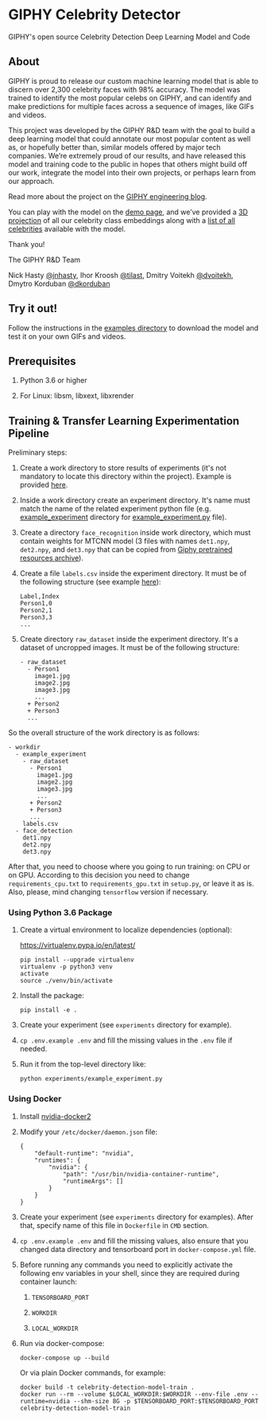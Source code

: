 # GIPHY Celebrity Detector

GIPHY's open source Celebrity Detection Deep Learning Model and Code

## About

GIPHY is proud to release our custom machine learning model that is able to discern over 2,300 celebrity faces with 98% accuracy. The model was trained to identify the most popular celebs on GIPHY, and can identify and make predictions for multiple faces across a sequence of images, like GIFs and videos.

This project was developed by the GIPHY R&D team with the goal to build a deep learning model that could annotate our most popular content as well as, or hopefully better than, similar models offered by major tech companies. We’re extremely proud of our results, and have released this model and training code to the public in hopes that others might build off our work, integrate the model into their own projects, or perhaps learn from our approach.

Read more about the project on the [GIPHY engineering blog](https://engineering.giphy.com/giphys-ai-can-identify-lil-yachty-can-yours).

You can play with the model on the [demo page](https://celebrity-detection.giphy.com/), and we’ve provided a [3D projection](https://celebrity-detection-projector.giphy.com/) of all our celebrity class embeddings along with a [list of all celebrities](https://github.com/Giphy/celeb-detection-oss/blob/master/examples/resources/face_recognition/labels.csv) available with the model.

Thank you!

The GIPHY R&D Team

Nick Hasty [@jnhasty](https://github.com/jnhasty), Ihor Kroosh [@tilast](https://github.com/tilast), Dmitry Voitekh [@dvoitekh](https://github.com/dvoitekh), Dmytro Korduban [@dkorduban](https://github.com/dkorduban)


## Try it out!

Follow the instructions in the [examples directory](./examples) to download the model and test it on your own GIFs and videos.

## Prerequisites

1. Python 3.6 or higher

2. For Linux: libsm, libxext, libxrender

## Training & Transfer Learning Experimentation Pipeline

Preliminary steps:

1. Create a work directory to store results of experiments (it's not mandatory to locate this directory within the project). Example is provided [here](./workdir/).

2. Inside a work directory create an experiment directory. It's name must match the name of the related experiment python file (e.g. [example_experiment](./workdir/example_experiment/) directory for [example_experiment.py](./experiments/example_experiment.py) file).

2. Create a directory `face_recognition` inside work directory, which must contain weights for MTCNN model (3 files with names `det1.npy`, `det2.npy`, and `det3.npy` that can be copied from [Giphy pretrained resources archive](https://s3.amazonaws.com/giphy-public/models/celeb-detection/resources.tar.gz)).

3. Create a file `labels.csv` inside the experiment directory. It must be of the following structure (see example [here](examples/resources/face_recognition/labels.csv)):

    ```
    Label,Index
    Person1,0
    Person2,1
    Person3,3
    ...
    ```

4. Create directory `raw_dataset` inside the experiment directory. It's a dataset of uncropped images. It must be of the following structure:

    ```
    - raw_dataset
      - Person1
        image1.jpg
        image2.jpg
        image3.jpg
        ...
      + Person2
      + Person3
      ...
    ```

So the overall structure of the work directory is as follows:

```
- workdir
  - example_experiment
    - raw_dataset
      - Person1
        image1.jpg
        image2.jpg
        image3.jpg
        ...
      + Person2
      + Person3
      ...
    labels.csv
  - face_detection
    det1.npy
    det2.npy
    det3.npy
```

After that, you need to choose where you going to run training: on CPU or on GPU. According to this decision you need to change `requirements_cpu.txt` to `requirements_gpu.txt` in `setup.py`, or leave it as is. Also, please, mind changing `tensorflow` version if necessary.

### Using Python 3.6 Package

1. Create a virtual environment to localize dependencies (optional):

    https://virtualenv.pypa.io/en/latest/

    ```
    pip install --upgrade virtualenv
    virtualenv -p python3 venv
    activate
    source ./venv/bin/activate
    ```

2. Install the package:

    ```
    pip install -e .
    ```

3. Create your experiment (see `experiments` directory for example).

4. `cp .env.example .env` and fill the missing values in the `.env` file if needed.

5. Run it from the top-level directory like:

    ```
    python experiments/example_experiment.py
    ```

### Using Docker

1. Install [nvidia-docker2](https://github.com/NVIDIA/nvidia-docker)

2. Modify your `/etc/docker/daemon.json` file:

    ```
    {
        "default-runtime": "nvidia",
        "runtimes": {
            "nvidia": {
                "path": "/usr/bin/nvidia-container-runtime",
                "runtimeArgs": []
            }
        }
    }
    ```

3. Create your experiment (see `experiments` directory for examples). After that, specify name of this file in `Dockerfile` in `CMD` section.

4. `cp .env.example .env` and fill the missing values, also ensure that you changed data directory and tensorboard port in `docker-compose.yml` file.

5. Before running any commands you need to explicitly activate the following env variables in your shell, since they are required during container launch:

    1) `TENSORBOARD_PORT`

    2) `WORKDIR`

    3) `LOCAL_WORKDIR`

6. Run via docker-compose:

    ```
    docker-compose up --build
    ```

    Or via plain Docker commands, for example:

    ```
    docker build -t celebrity-detection-model-train .
    docker run --rm --volume $LOCAL_WORKDIR:$WORKDIR --env-file .env --runtime=nvidia --shm-size 8G -p $TENSORBOARD_PORT:$TENSORBOARD_PORT celebrity-detection-model-train
    ```

